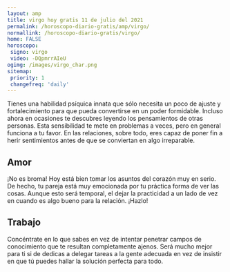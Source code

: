 ```yaml
---
layout: amp
title: virgo hoy gratis 11 de julio del 2021 
permalink: /horoscopo-diario-gratis/amp/virgo/
normallink: /horoscopo-diario-gratis/virgo/
home: FALSE
horoscopo:
 signo: virgo
 video: -DQpmrrAIeU
ogimg: /images/virgo_char.png
sitemap:
 priority: 1
 changefreq: 'daily'
---
```



Tienes una habilidad psíquica innata que sólo necesita un poco de ajuste y fortalecimiento para que pueda convertirse en un poder formidable. Incluso ahora en ocasiones te descubres leyendo los pensamientos de otras personas. Esta sensibilidad te mete en problemas a veces, pero en general funciona a tu favor. En las relaciones, sobre todo, eres capaz de poner fin a herir sentimientos antes de que se conviertan en algo irreparable.

## Amor

¡No es broma! Hoy está bien tomar los asuntos del corazón muy en serio. De hecho, tu pareja está muy emocionada por tu práctica forma de ver las cosas. Aunque esto será temporal, el dejar la practicidad a un lado de vez en cuando es algo bueno para la relación. ¡Hazlo!

## Trabajo

Concéntrate en lo que sabes en vez de intentar penetrar campos de conocimiento que te resultan completamente ajenos. Será mucho mejor para ti si de dedicas a delegar tareas a la gente adecuada en vez de insistir en que tú puedes hallar la solución perfecta para todo.